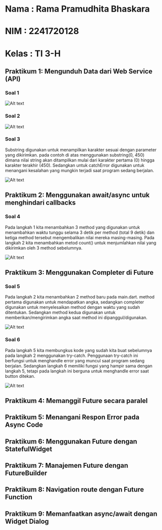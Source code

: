 # Nama : Rama Pramudhita Bhaskara
# NIM : 2241720128
# Kelas : TI 3-H

## Praktikum 1: Mengunduh Data dari Web Service (API)
### Soal 1
![Alt text](assets\img\soal1.png)
### Soal 2
![Alt text](assets\img\soal2.png)
### Soal 3
Substring digunakan untuk menampilkan karakter sesuai dengan parameter yang dikirimkan. pada contoh di atas menggunakan substring(0, 450) dimana nilai string akan ditampilkan mulai dari karakter pertama (0) hingga karakter terakhir (450). Sedangkan untuk catchError digunakan untuk menangani kesalahan yang mungkin terjadi saat program sedang berjalan.

![Alt text](assets\img\soal3.png)

## Praktikum 2: Menggunakan await/async untuk menghindari callbacks
### Soal 4
Pada langkah 1 kita menambahkan 3 method yang digunakan untuk menambahkan waktu tunggu selama 3 detik per method (total 9 detik) dan ketiga method tersebut mengembalikan nilai mereka masing-masing. Pada langkah 2 kita menambahkan metod count() untuk menjumlahkan nilai yang dikirimkan oleh 3 method sebelumnya.

![Alt text](assets\img\soal4.gif)

## Praktikum 3: Menggunakan Completer di Future
### Soal 5
Pada langkah 2 kita menambahkan 2 method baru pada main.dart. method pertama digunakan untuk mendapatkan angka, sedangkan completer digunakan untuk menyelesaikan method dengan waktu yang sudah ditentukan. Sedangkan method kedua digunakan untuk memberikan/mengirimkan angka saat method ini dipanggul/digunakan.

![Alt text](assets\img\soal5.gif)

### Soal 6
Pada langkah 5 kita membungkus kode yang sudah kita buat sebelumnya pada langkah 2 menggunakan try-catch. Penggunaan try-catch ini berfungsi untuk menghandle error yang muncul saat program sedang berjalan. Sedangkan langkah 6 memiliki fungsi yang hampir sama dengan langkah 5, tetapi pada langkah ini berguna untuk menghandle error saat button ditekan.

![Alt text](assets\img\soal6.gif)

## Praktikum 4: Memanggil Future secara paralel

## Praktikum 5: Menangani Respon Error pada Async Code

## Praktikum 6: Menggunakan Future dengan StatefulWidget

## Praktikum 7: Manajemen Future dengan FutureBuilder

## Praktikum 8: Navigation route dengan Future Function

## Praktikum 9: Memanfaatkan async/await dengan Widget Dialog